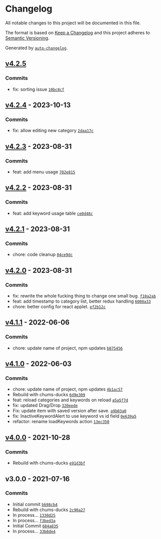 # Changelog

All notable changes to this project will be documented in this file.

The format is based on [Keep a Changelog](https://keepachangelog.com/en/1.0.0/)
and this project adheres to [Semantic Versioning](https://semver.org/spec/v2.0.0.html).

Generated by [`auto-changelog`](https://github.com/CookPete/auto-changelog).

## [v4.2.5](https://github.com/UtahGooner/website-categories/compare/v4.2.4...v4.2.5)

### Commits

- fix: sorting issue [`10bc8cf`](https://github.com/UtahGooner/website-categories/commit/10bc8cf4d4c80d917e56670823724e953182af78)

## [v4.2.4](https://github.com/UtahGooner/website-categories/compare/v4.2.3...v4.2.4) - 2023-10-13

### Commits

- fix: allow editing new category [`2daa17c`](https://github.com/UtahGooner/website-categories/commit/2daa17c6b8fb508613fef60f898f79fd73d06af3)

## [v4.2.3](https://github.com/UtahGooner/website-categories/compare/v4.2.2...v4.2.3) - 2023-08-31

### Commits

- feat: add menu usage [`702e815`](https://github.com/UtahGooner/website-categories/commit/702e815999e9aca32929b8a40045c1271df96131)

## [v4.2.2](https://github.com/UtahGooner/website-categories/compare/v4.2.1...v4.2.2) - 2023-08-31

### Commits

- feat: add keyword usage table [`ce0d48c`](https://github.com/UtahGooner/website-categories/commit/ce0d48c2c61a0f5a66e022d119638dcda06a7bab)

## [v4.2.1](https://github.com/UtahGooner/website-categories/compare/v4.2.0...v4.2.1) - 2023-08-31

### Commits

- chore: code cleanup [`04ce9dc`](https://github.com/UtahGooner/website-categories/commit/04ce9dcd3488861768f06feb7f3c2ab7cc03ebae)

## [v4.2.0](https://github.com/UtahGooner/website-categories/compare/v4.1.1...v4.2.0) - 2023-08-31

### Commits

- fix: rewrite the whole fucking thing to change one small bug. [`f10a2ab`](https://github.com/UtahGooner/website-categories/commit/f10a2aba6c74e6d918c008a17a722836b0c11c51)
- feat: add timestamp to category list, better redux handling [`6008a33`](https://github.com/UtahGooner/website-categories/commit/6008a33fe3937c70a7e0570df73ce18b5e5ce977)
- chore: better config for react applet. [`ef2b12c`](https://github.com/UtahGooner/website-categories/commit/ef2b12c27eac9e9702251a64a7c3f030a67cb27e)

## [v4.1.1](https://github.com/UtahGooner/website-categories/compare/v4.1.0...v4.1.1) - 2022-06-06

### Commits

- chore: update name of project, npm updates [`b075456`](https://github.com/UtahGooner/website-categories/commit/b075456e639735d4aa81d70a5200de8f743fa676)

## [v4.1.0](https://github.com/UtahGooner/website-categories/compare/v4.0.0...v4.1.0) - 2022-06-03

### Commits

- chore: update name of project, npm updates [`4b1ac57`](https://github.com/UtahGooner/website-categories/commit/4b1ac5775d0caa187e7f5515879669f046e98c3d)
- Rebuild with chums-ducks [`6d9e309`](https://github.com/UtahGooner/website-categories/commit/6d9e309b14ed528b637a44ed2fb8c0359887384d)
- feat: reload categories and keywords on reload [`a5a5f7d`](https://github.com/UtahGooner/website-categories/commit/a5a5f7dc1f3740a37804c813b89877edd69dbcb6)
- fix: updated Drag/Drop [`320eede`](https://github.com/UtahGooner/website-categories/commit/320eede7e029b842e3a6e5b18917c673f42ffe12)
- Fix: update item with saved version after save. [`a9b03a0`](https://github.com/UtahGooner/website-categories/commit/a9b03a07d03dbfde18f87fcc3b5ca89de92eae80)
- fix: InactiveKeywordAlert to use keyword vs id field [`0e639a5`](https://github.com/UtahGooner/website-categories/commit/0e639a5259ceecf98a676a5b35d71589179501a1)
- refactor: rename loadKeywords action [`13ec350`](https://github.com/UtahGooner/website-categories/commit/13ec35076c251acb2d1004c1cc468efd03995cd8)

## [v4.0.0](https://github.com/UtahGooner/website-categories/compare/v3.0.0...v4.0.0) - 2021-10-28

### Commits

- Rebuild with chums-ducks [`e91d3bf`](https://github.com/UtahGooner/website-categories/commit/e91d3bf6295dfb4a18cc4bdd9e24f4e0f49efd2a)

## v3.0.0 - 2021-07-16

### Commits

- Initial commit [`bb98cb4`](https://github.com/UtahGooner/website-categories/commit/bb98cb42b8ed8f688e07cd64227f602428676d01)
- Rebuild with chums-ducks [`2c90a27`](https://github.com/UtahGooner/website-categories/commit/2c90a275184c5d6212cc56fc69d4c36ded69f734)
- In process... [`1330d25`](https://github.com/UtahGooner/website-categories/commit/1330d251e28b2ef7cafe450f435ab93c1fe2273d)
- In process... [`f3bed3a`](https://github.com/UtahGooner/website-categories/commit/f3bed3a5799fb918f95c2a5fd61ca5354b5c273e)
- Initial Commit [`684a835`](https://github.com/UtahGooner/website-categories/commit/684a835c7fc381e3ada9905146edb729c0fa0b3d)
- In process... [`33b8de4`](https://github.com/UtahGooner/website-categories/commit/33b8de486d1e7db9f9ef4edd175c41abc761002b)
